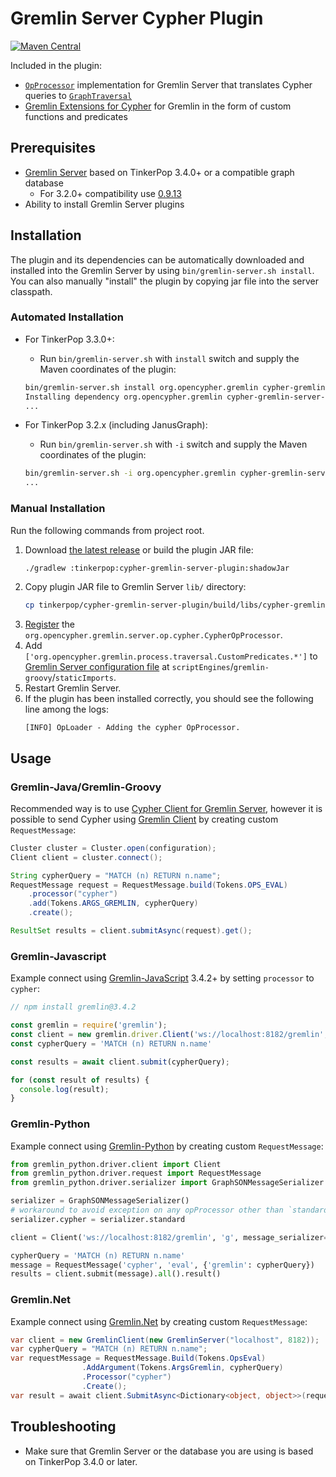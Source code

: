 # Gremlin Server Cypher Plugin

[![Maven Central](https://maven-badges.herokuapp.com/maven-central/org.opencypher.gremlin/cypher-gremlin-server-plugin/badge.svg?style=shield)](https://maven-badges.herokuapp.com/maven-central/org.opencypher.gremlin/cypher-gremlin-server-plugin)

Included in the plugin:

- [`OpProcessor`](https://tinkerpop.apache.org/docs/current/reference/#opprocessor-configurations) implementation for Gremlin Server that translates Cypher queries to [`GraphTraversal`](https://tinkerpop.apache.org/docs/current/reference/#traversal)
- [Gremlin Extensions for Cypher](../cypher-gremlin-extensions) for Gremlin in the form of custom functions and predicates

## Prerequisites

- [Gremlin Server](https://tinkerpop.apache.org/) based on TinkerPop 3.4.0+ or a compatible graph database
  - For 3.2.0+ compatibility use [0.9.13](https://github.com/opencypher/cypher-for-gremlin/releases/tag/v0.9.13)
- Ability to install Gremlin Server plugins

## Installation

The plugin and its dependencies can be automatically downloaded and installed into the Gremlin Server by using `bin/gremlin-server.sh install`. You can also manually "install" the plugin by copying jar file into the server classpath.

### Automated Installation

* For TinkerPop 3.3.0+:
  - Run `bin/gremlin-server.sh` with `install` switch and supply the Maven coordinates of the plugin:

  ```sh
  bin/gremlin-server.sh install org.opencypher.gremlin cypher-gremlin-server-plugin 1.0.2
  Installing dependency org.opencypher.gremlin cypher-gremlin-server-plugin 1.0.2
  ...
  ```
* For TinkerPop 3.2.x (including JanusGraph):
  - Run `bin/gremlin-server.sh` with `-i` switch and supply the Maven coordinates of the plugin:
  ```sh
  bin/gremlin-server.sh -i org.opencypher.gremlin cypher-gremlin-server-plugin 0.9.13
  ...
  ```
  
### Manual Installation

Run the following commands from project root.

1. Download [the latest release](https://github.com/opencypher/cypher-for-gremlin/releases) or build the plugin JAR file:
   ```sh
   ./gradlew :tinkerpop:cypher-gremlin-server-plugin:shadowJar
   ```
1. Copy plugin JAR file to Gremlin Server `lib/` directory:
   ```sh
   cp tinkerpop/cypher-gremlin-server-plugin/build/libs/cypher-gremlin-server-plugin-*-all.jar /path/to/gremlin-server/lib/
   ```
1. [Register](https://tinkerpop.apache.org/docs/current/reference/#opprocessor-configurations) the `org.opencypher.gremlin.server.op.cypher.CypherOpProcessor`.
1. Add `['org.opencypher.gremlin.process.traversal.CustomPredicates.*']` to [Gremlin Server configuration file](https://tinkerpop.apache.org/docs/current/reference/#_configuring_2) at `scriptEngines`/`gremlin-groovy`/`staticImports`.
1. Restart Gremlin Server.
1. If the plugin has been installed correctly, you should see the following line among the logs:
   ```
   [INFO] OpLoader - Adding the cypher OpProcessor.
   ```
   
## Usage

### Gremlin-Java/Gremlin-Groovy

Recommended way is to use [Cypher Client for Gremlin Server](https://github.com/opencypher/cypher-for-gremlin/tree/master/tinkerpop/cypher-gremlin-server-client),
however it is possible to send Cypher using [Gremlin Client](http://tinkerpop.apache.org/docs/current/reference/#gremlin-java) by creating custom `RequestMessage`:

<!-- [freshReadmeSource](../../testware/integration-tests/src/test/java/org/opencypher/gremlin/snippets/CypherGremlinServerClientSnippets.java#gremlinClient) -->
```java
Cluster cluster = Cluster.open(configuration);
Client client = cluster.connect();

String cypherQuery = "MATCH (n) RETURN n.name";
RequestMessage request = RequestMessage.build(Tokens.OPS_EVAL)
    .processor("cypher")
    .add(Tokens.ARGS_GREMLIN, cypherQuery)
    .create();

ResultSet results = client.submitAsync(request).get();
```

### Gremlin-Javascript

Example connect using [Gremlin-JavaScript](http://tinkerpop.apache.org/docs/current/reference/#gremlin-javascript) 3.4.2+ by setting `processor` to `cypher`:

<!-- [freshReadmeSource](../../testware/integration-tests/src/test/resources/snippets/gremlin-javascript.js#example) -->
```js
// npm install gremlin@3.4.2

const gremlin = require('gremlin');
const client = new gremlin.driver.Client('ws://localhost:8182/gremlin', { traversalSource: 'g', processor: 'cypher'});
const cypherQuery = 'MATCH (n) RETURN n.name'

const results = await client.submit(cypherQuery);

for (const result of results) {
  console.log(result);
}
```

### Gremlin-Python

Example connect using [Gremlin-Python](http://tinkerpop.apache.org/docs/current/reference/#gremlin-python) by creating custom `RequestMessage`:

<!-- [freshReadmeSource](../../testware/integration-tests/src/test/resources/snippets/gremlin-python.py#example) -->
```python
from gremlin_python.driver.client import Client
from gremlin_python.driver.request import RequestMessage
from gremlin_python.driver.serializer import GraphSONMessageSerializer

serializer = GraphSONMessageSerializer()
# workaround to avoid exception on any opProcessor other than `standard` or `traversal`:
serializer.cypher = serializer.standard

client = Client('ws://localhost:8182/gremlin', 'g', message_serializer=serializer)

cypherQuery = 'MATCH (n) RETURN n.name'
message = RequestMessage('cypher', 'eval', {'gremlin': cypherQuery})
results = client.submit(message).all().result()
```

### Gremlin.Net

Example connect using [Gremlin.Net](http://tinkerpop.apache.org/docs/current/reference/#gremlin-DotNet) by creating custom `RequestMessage`:

<!-- [freshReadmeSource](../../testware/integration-tests/src/test/resources/snippets/gremlin-dotnet.cs#example) -->
```csharp
var client = new GremlinClient(new GremlinServer("localhost", 8182));
var cypherQuery = "MATCH (n) RETURN n.name";
var requestMessage = RequestMessage.Build(Tokens.OpsEval)
                .AddArgument(Tokens.ArgsGremlin, cypherQuery)
                .Processor("cypher")
                .Create();
var result = await client.SubmitAsync<Dictionary<object, object>>(requestMessage);
```
   

## Troubleshooting

- Make sure that Gremlin Server or the database you are using is based on TinkerPop 3.4.0 or later.
